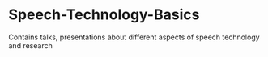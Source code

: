 # Speech-Technology-Basics
Contains talks, presentations about different aspects of speech technology and research
